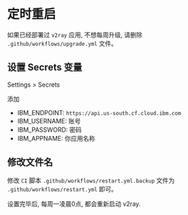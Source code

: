 
# 定时重启

如果已经部署过 `v2ray` 应用, 不想每周升级, 请删除 `.github/workflows/upgrade.yml` 文件。

## 设置 Secrets 变量

  Settings >  Secrets

  添加

  - IBM_ENDPOINT: `https://api.us-south.cf.cloud.ibm.com`
  - IBM_USERNAME: 账号
  - IBM_PASSWORD: 密码
  - IBM_APPNAME: 你应用名称

## 修改文件名

  修改 `CI` 脚本 `.github/workflows/restart.yml.backup` 文件为 `.github/workflows/restart.yml` 即可。

  设置完毕后, 每周一凌晨0点, 都会重新启动 v2ray.

